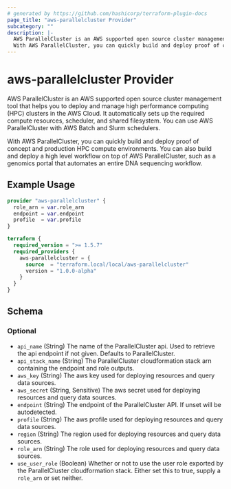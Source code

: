 ```yaml
---
# generated by https://github.com/hashicorp/terraform-plugin-docs
page_title: "aws-parallelcluster Provider"
subcategory: ""
description: |-
  AWS ParallelCluster is an AWS supported open source cluster management tool that helps you to deploy and manage high performance computing (HPC) clusters in the AWS Cloud. It automatically sets up the required compute resources, scheduler, and shared filesystem. You can use AWS ParallelCluster with AWS Batch and Slurm schedulers.
  With AWS ParallelCluster, you can quickly build and deploy proof of concept and production HPC compute environments. You can also build and deploy a high level workflow on top of AWS ParallelCluster, such as a genomics portal that automates an entire DNA sequencing workflow.
---
```


# aws-parallelcluster Provider

AWS ParallelCluster is an AWS supported open source cluster management tool that helps you to deploy and manage high performance computing (HPC) clusters in the AWS Cloud. It automatically sets up the required compute resources, scheduler, and shared filesystem. You can use AWS ParallelCluster with AWS Batch and Slurm schedulers.

With AWS ParallelCluster, you can quickly build and deploy proof of concept and production HPC compute environments. You can also build and deploy a high level workflow on top of AWS ParallelCluster, such as a genomics portal that automates an entire DNA sequencing workflow.

## Example Usage

```terraform
provider "aws-parallelcluster" {
  role_arn = var.role_arn
  endpoint = var.endpoint
  profile  = var.profile
}

terraform {
  required_version = ">= 1.5.7"
  required_providers {
    aws-parallelcluster = {
      source  = "terraform.local/local/aws-parallelcluster"
      version = "1.0.0-alpha"
    }
  }
}
```

<!-- schema generated by tfplugindocs -->
## Schema

### Optional

- `api_name` (String) The name of the ParallelCluster api. Used to retrieve the api endpoint if not given. Defaults to ParallelCluster.
- `api_stack_name` (String) The ParallelCluster cloudformation stack arn containing the endpoint and role outputs.
- `aws_key` (String) The aws key used for deploying resources and query data sources.
- `aws_secret` (String, Sensitive) The aws secret used for deploying resources and query data sources.
- `endpoint` (String) The endpoint of the ParallelCluster API. If unset will be autodetected.
- `profile` (String) The aws profile used for deploying resources and query data sources.
- `region` (String) The region used for deploying resources and query data sources.
- `role_arn` (String) The role used for deploying resources and query data sources.
- `use_user_role` (Boolean) Whether or not to use the user role exported by the ParallelCluster cloudformation stack. Either set this to true, supply a `role_arn` or set neither.
